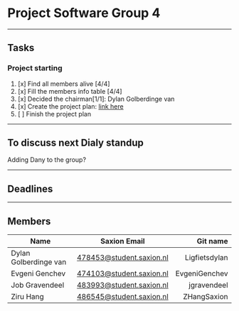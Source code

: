 # Project Software Group 4  

---  

## Tasks  
### Project starting  
1.   [x] Find all members alive [4/4]  
2.   [x] Fill the members info table [4/4]  
5.   [x] Decided the chairman[1/1]: Dylan Golberdinge van    
4.   [x] Create the project plan: [link here](https://docs.google.com/document/d/1AA9SQbSAX5Be-EN5OMCMpgCPGSsBk430/edit#heading=h.3j2qqm3)   
5.   [ ] Finish the project plan  

---
## To discuss next Dialy standup
Adding Dany to the group?

---
## Deadlines

---  
## Members  
| Name        | Saxion Email           | Git name  |
| ------------- |:-------------:| -----:|
| Dylan Golberdinge van     | 478453@student.saxion.nl     |  Ligfietsdylan |
| Evgeni Genchev      | 474103@student.saxion.nl | EvgeniGenchev|
| Job Gravendeel  | 483993@student.saxion.nl      |    jgravendeel |
| Ziru Hang | 486545@student.saxion.nl     |    ZHangSaxion | 
